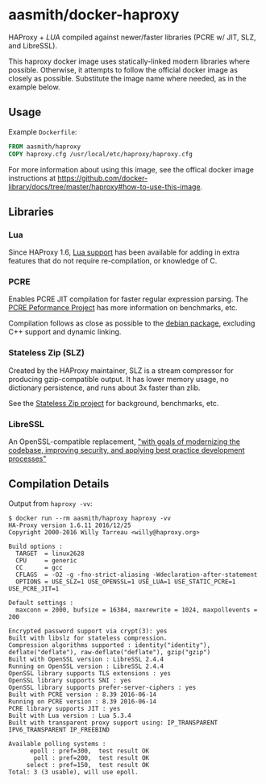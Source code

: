 # aasmith/docker-haproxy
HAProxy + *LUA* compiled against newer/faster libraries (PCRE w/ JIT, SLZ, and LibreSSL).

This haproxy docker image uses statically-linked modern libraries where
possible. Otherwise, it attempts to follow the official docker image as
closely as possible. Substitute the image name where needed, as in the example
below.

## Usage

Example `Dockerfile`:

```Dockerfile
FROM aasmith/haproxy
COPY haproxy.cfg /usr/local/etc/haproxy/haproxy.cfg
```

For more information about using this image, see the offical docker image
instructions at https://github.com/docker-library/docs/tree/master/haproxy#how-to-use-this-image.

## Libraries

### Lua

Since HAProxy 1.6, [Lua support][4] has been available for adding in extra features
that do not require re-compilation, or knowledge of C.

[4]: http://blog.haproxy.com/2015/03/12/haproxy-1-6-dev1-and-lua/

### PCRE

Enables PCRE JIT compilation for faster regular expression parsing. The [PCRE
Peformance Project][0] has more information on benchmarks, etc.

Compilation follows as close as possible to the [debian package][1], excluding
C++ support and dynamic linking.

[0]: http://sljit.sourceforge.net/pcre.html
[1]: https://buildd.debian.org/status/fetch.php?pkg=pcre3&arch=i386&ver=2%3A8.35-3.3%2Bdeb8u2&stamp=1452484092

### Stateless Zip (SLZ)

Created by the HAProxy maintainer, SLZ is a stream compressor for producing
gzip-compatible output. It has lower memory usage, no dictionary persistence,
and runs about 3x faster than zlib.

See the [Stateless Zip project][2] for background, benchmarks, etc.

[2]: http://1wt.eu/projects/libslz/

### LibreSSL

An OpenSSL-compatible replacement, ["with goals of modernizing the codebase, 
improving security, and applying best practice development processes"][3]

[3]: http://www.libressl.org

## Compilation Details

Output from `haproxy -vv`:

```
$ docker run --rm aasmith/haproxy haproxy -vv
HA-Proxy version 1.6.11 2016/12/25
Copyright 2000-2016 Willy Tarreau <willy@haproxy.org>

Build options :
  TARGET  = linux2628
  CPU     = generic
  CC      = gcc
  CFLAGS  = -O2 -g -fno-strict-aliasing -Wdeclaration-after-statement
  OPTIONS = USE_SLZ=1 USE_OPENSSL=1 USE_LUA=1 USE_STATIC_PCRE=1 USE_PCRE_JIT=1

Default settings :
  maxconn = 2000, bufsize = 16384, maxrewrite = 1024, maxpollevents = 200

Encrypted password support via crypt(3): yes
Built with libslz for stateless compression.
Compression algorithms supported : identity("identity"), deflate("deflate"), raw-deflate("deflate"), gzip("gzip")
Built with OpenSSL version : LibreSSL 2.4.4
Running on OpenSSL version : LibreSSL 2.4.4
OpenSSL library supports TLS extensions : yes
OpenSSL library supports SNI : yes
OpenSSL library supports prefer-server-ciphers : yes
Built with PCRE version : 8.39 2016-06-14
Running on PCRE version : 8.39 2016-06-14
PCRE library supports JIT : yes
Built with Lua version : Lua 5.3.4
Built with transparent proxy support using: IP_TRANSPARENT IPV6_TRANSPARENT IP_FREEBIND

Available polling systems :
      epoll : pref=300,  test result OK
       poll : pref=200,  test result OK
     select : pref=150,  test result OK
Total: 3 (3 usable), will use epoll.
```
